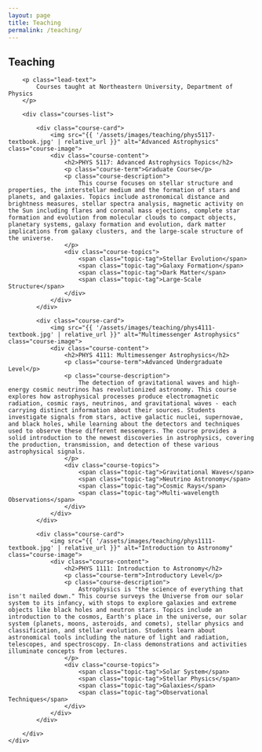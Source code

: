 ```yaml
---
layout: page
title: Teaching
permalink: /teaching/
---
```


<!-- NOTE: This page is optional. To remove the teaching section:
     1. Delete this file (teaching.md)
     2. Remove the Teaching link from navigation in _layouts/default.html
-->

<section class="section">
    <div class="container">
        <div class="section-header">
            <h1>Teaching</h1>
            <div class="section-line"></div>
        </div>
        
        <p class="lead-text">
            Courses taught at Northeastern University, Department of Physics
        </p>
        
        <div class="courses-list">
            
            <div class="course-card">
                <img src="{{ '/assets/images/teaching/phys5117-textbook.jpg' | relative_url }}" alt="Advanced Astrophysics" class="course-image">
                <div class="course-content">
                    <h2>PHYS 5117: Advanced Astrophysics Topics</h2>
                    <p class="course-term">Graduate Course</p>
                    <p class="course-description">
                        This course focuses on stellar structure and properties, the interstellar medium and the formation of stars and planets, and galaxies. Topics include astronomical distance and brightness measures, stellar spectra analysis, magnetic activity on the Sun including flares and coronal mass ejections, complete star formation and evolution from molecular clouds to compact objects, planetary systems, galaxy formation and evolution, dark matter implications from galaxy clusters, and the large-scale structure of the universe.
                    </p>
                    <div class="course-topics">
                        <span class="topic-tag">Stellar Evolution</span>
                        <span class="topic-tag">Galaxy Formation</span>
                        <span class="topic-tag">Dark Matter</span>
                        <span class="topic-tag">Large-Scale Structure</span>
                    </div>
                </div>
            </div>
            
            <div class="course-card">
                <img src="{{ '/assets/images/teaching/phys4111-textbook.jpg' | relative_url }}" alt="Multimessenger Astrophysics" class="course-image">
                <div class="course-content">
                    <h2>PHYS 4111: Multimessenger Astrophysics</h2>
                    <p class="course-term">Advanced Undergraduate Level</p>
                    <p class="course-description">
                        The detection of gravitational waves and high-energy cosmic neutrinos has revolutionized astronomy. This course explores how astrophysical processes produce electromagnetic radiation, cosmic rays, neutrinos, and gravitational waves - each carrying distinct information about their sources. Students investigate signals from stars, active galactic nuclei, supernovae, and black holes, while learning about the detectors and techniques used to observe these different messengers. The course provides a solid introduction to the newest discoveries in astrophysics, covering the production, transmission, and detection of these various astrophysical signals.
                    </p>
                    <div class="course-topics">
                        <span class="topic-tag">Gravitational Waves</span>
                        <span class="topic-tag">Neutrino Astronomy</span>
                        <span class="topic-tag">Cosmic Rays</span>
                        <span class="topic-tag">Multi-wavelength Observations</span>
                    </div>
                </div>
            </div>
            
            <div class="course-card">
                <img src="{{ '/assets/images/teaching/phys1111-textbook.jpg' | relative_url }}" alt="Introduction to Astronomy" class="course-image">
                <div class="course-content">
                    <h2>PHYS 1111: Introduction to Astronomy</h2>
                    <p class="course-term">Introductory Level</p>
                    <p class="course-description">
                        Astrophysics is "the science of everything that isn't nailed down." This course surveys the Universe from our solar system to its infancy, with stops to explore galaxies and extreme objects like black holes and neutron stars. Topics include an introduction to the cosmos, Earth's place in the universe, our solar system (planets, moons, asteroids, and comets), stellar physics and classification, and stellar evolution. Students learn about astronomical tools including the nature of light and radiation, telescopes, and spectroscopy. In-class demonstrations and activities illuminate concepts from lectures.
                    </p>
                    <div class="course-topics">
                        <span class="topic-tag">Solar System</span>
                        <span class="topic-tag">Stellar Physics</span>
                        <span class="topic-tag">Galaxies</span>
                        <span class="topic-tag">Observational Techniques</span>
                    </div>
                </div>
            </div>
            
        </div>
    </div>
</section>

<style>
.courses-list {
    max-width: 900px;
    margin: 0 auto;
}

.course-card {
    background: #1a1f2e;
    border-radius: 12px;
    padding: 2rem;
    margin-bottom: 2rem;
    border: 1px solid #2d3748;
    display: flex;
    gap: 2rem;
    align-items: start;
}

.course-image {
    width: 150px;
    height: auto;
    object-fit: contain;
    border-radius: 8px;
    flex-shrink: 0;
    background: #141927;
    display: block;
}

.course-content {
    flex: 1;
}

.course-term {
    color: #6366f1;
    font-weight: 500;
    margin-bottom: 1rem;
}

.course-description {
    color: #94a3b8;
    line-height: 1.8;
    margin-bottom: 1.5rem;
}

.course-topics {
    display: flex;
    flex-wrap: wrap;
    gap: 0.5rem;
}

.topic-tag {
    background: rgba(99, 102, 241, 0.2);
    color: #818cf8;
    padding: 0.375rem 1rem;
    border-radius: 20px;
    font-size: 0.875rem;
}

@media (max-width: 768px) {
    .course-card {
        flex-direction: column;
    }
    
    .course-image {
        width: 100%;
        max-width: 200px;
        margin: 0 auto;
    }
}
</style>